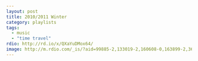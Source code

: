 ```yaml
---
layout: post
title: 2010/2011 Winter
category: playlists
tags:
  - music
  - "time travel"
rdio: http://rd.io/x/QXaYuDMox64/
image: http://m.rdio.com/_is/?aid=99885-2,133019-2,160608-0,163899-2,369323-1,612644-0,613848-0,613956-0,614298-1&w=600&h=600
---
```

